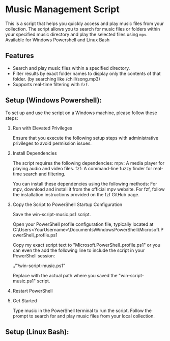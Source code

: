 # Music Management Script

This is a script that helps you quickly access and play music files from your collection. The script allows you to search for music files or folders within your specified music directory and play the selected files using `mpv`.
Available for Windows Powershell and Linux Bash

## Features

- Search and play music files within a specified directory.
- Filter results by exact folder names to display only the contents of that folder. (by searching like /chill/song.mp3)
- Supports real-time filtering with `fzf`.

## Setup (Windows Powershell):

To set up and use the script on a Windows machine, please follow these steps:

1. Run with Elevated Privileges

    Ensure that you execute the following setup steps with administrative privileges to avoid permission issues.

2. Install Dependencies

    The script requires the following dependencies:
        mpv: A media player for playing audio and video files.
        fzf: A command-line fuzzy finder for real-time search and filtering.

    You can install these dependencies using the following methods:
        For mpv, download and install it from the official mpv website.
        For fzf, follow the installation instructions provided on the fzf GitHub page.

3. Copy the Script to PowerShell Startup Configuration

      Save the win-script-music.ps1 script.

      Open your PowerShell profile configuration file, typically located at C:\Users\<YourUsername>\Documents\WindowsPowerShell\Microsoft.PowerShell_profile.ps1

      Copy my exact script text to "Microsoft.PowerShell_profile.ps1" or you can even the add the following line to include the script in your PowerShell session:

    ./"<path-to-your-script>\win-script-music.ps1"

    Replace <path-to-your-script> with the actual path where you saved the "win-script-music.ps1" script.

4. Restart PowerShell


5. Get Started

    Type music in the PowerShell terminal to run the script.
    Follow the prompt to search for and play music files from your local collection.


## Setup (Linux Bash):
